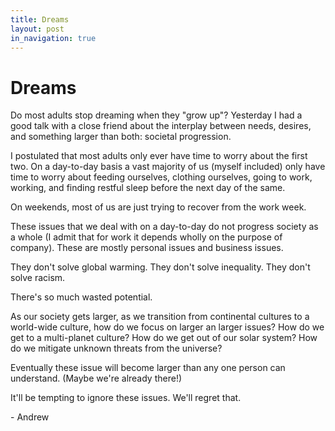 ```yaml
---
title: Dreams
layout: post
in_navigation: true
---
```


# Dreams

Do most adults stop dreaming when they "grow up"? Yesterday I had a good talk with a close friend about the interplay between needs, desires, and something larger than both: societal progression.

I postulated that most adults only ever have time to worry about the first two. On a day-to-day basis a vast majority of us (myself included) only have time to worry about feeding ourselves, clothing ourselves, going to work, working, and finding restful sleep before the next day of the same.

On weekends, most of us are just trying to recover from the work week.

These issues that we deal with on a day-to-day do not progress society as a whole (I admit that for work it depends wholly on the purpose of company). These are mostly personal issues and business issues.

They don't solve global warming. They don't solve inequality. They don't solve racism.

There's so much wasted potential.

As our society gets larger, as we transition from continental cultures to a world-wide culture, how do we focus on larger an larger issues? How do we get to a multi-planet culture? How do we get out of our solar system? How do we mitigate unknown threats from the universe?

Eventually these issue will become larger than any one person can understand. (Maybe we're already there!)

It'll be tempting to ignore these issues. We'll regret that.

\- Andrew

<!-- 2016-11-05 -->
